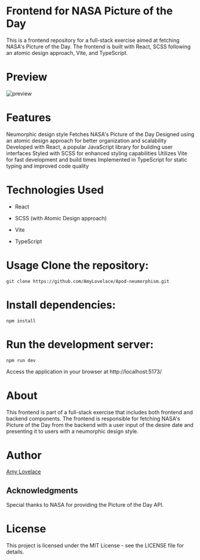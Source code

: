 # Frontend for NASA Picture of the Day
This is a frontend repository for a full-stack exercise aimed at fetching NASA's Picture of the Day. The frontend is built with React, SCSS following an atomic design approach, Vite, and TypeScript.

# Preview

 ![preview](https://github.com/AmyLovelace/Apod-neumorphism/blob/a852d594631838cfb6f23611e7250eeb7983497d/giffdemo.gif)
  


# Features
Neumorphic design style
Fetches NASA's Picture of the Day
Designed using an atomic design approach for better organization and scalability
Developed with React, a popular JavaScript library for building user interfaces
Styled with SCSS for enhanced styling capabilities
Utilizes Vite for fast development and build times
Implemented in TypeScript for static typing and improved code quality
# Technologies Used
* React

* SCSS (with Atomic Design approach)

* Vite

* TypeScript

# Usage Clone the repository:

```
git clone https://github.com/AmyLovelace/Apod-neumorphism.git
```

# Install dependencies:

```
npm install

```
# Run the development server:

```
npm run dev

```

Access the application in your browser at http://localhost:5173/

# About

This frontend is part of a full-stack exercise that includes both frontend and backend components. The frontend is responsible for fetching NASA's Picture of the Day from the backend with a user input of the desire date and presenting it to users with a neumorphic design style.

# Author
 [Amy Lovelace](https://github.com/AmyLovelace)
 

## Acknowledgments
Special thanks to NASA for providing the Picture of the Day API.

# License
This project is licensed under the MIT License - see the LICENSE file for details.


